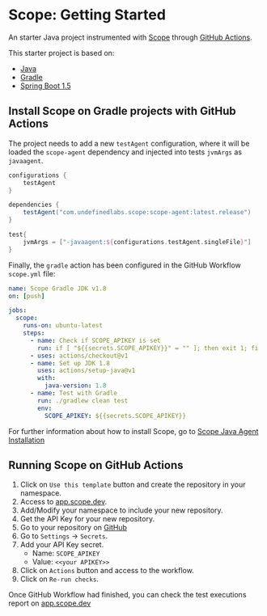 # Scope: Getting Started

An starter Java project instrumented with [Scope](https://scope.undefinedlabs.com) through [GitHub Actions](https://github.com/features/actions).

This starter project is based on:
- [Java](https://www.java.com/en/download/)
- [Gradle](https://gradle.org/)
- [Spring Boot 1.5](https://spring.io/projects/spring-boot)

## Install Scope on Gradle projects with GitHub Actions

The project needs to add a new `testAgent` configuration, where it will be loaded the `scope-agent` dependency and injected into tests `jvmArgs` as `javaagent`.

```groovy
configurations {
    testAgent
}

dependencies {
    testAgent("com.undefinedlabs.scope:scope-agent:latest.release")
}

test{
    jvmArgs = ["-javaagent:${configurations.testAgent.singleFile}"]
}
```

Finally, the `gradle` action has been configured in the GitHub Workflow `scope.yml` file:

```yaml
name: Scope Gradle JDK v1.8
on: [push]

jobs:
  scope:
    runs-on: ubuntu-latest
    steps:
      - name: Check if SCOPE_APIKEY is set
        run: if [ "${{secrets.SCOPE_APIKEY}}" = "" ]; then exit 1; fi
      - uses: actions/checkout@v1
      - name: Set up JDK 1.8
        uses: actions/setup-java@v1
        with:
          java-version: 1.8
      - name: Test with Gradle
        run: ./gradlew clean test
        env:
          SCOPE_APIKEY: ${{secrets.SCOPE_APIKEY}}
```

For further information about how to install Scope, go to [Scope Java Agent Installation](https://docs.scope.dev/docs/java-installation)

## Running Scope on GitHub Actions

1. Click on `Use this template` button and create the repository in your namespace.
2. Access to [app.scope.dev](https://app.scope.dev). 
3. Add/Modify your namespace to include your new repository.
4. Get the API Key for your new repository.
5. Go to your repository on [GitHub](https://github.com)
6. Go to `Settings` -> `Secrets`.
7. Add your API Key secret.
    - Name: `SCOPE_APIKEY`
    - Value: `<<your APIKEY>>`
8. Click on `Actions` button and access to the workflow.
9. Click on `Re-run checks`.

Once GitHub Workflow had finished, you can check the test executions report on [app.scope.dev](https://app.scope.dev)

